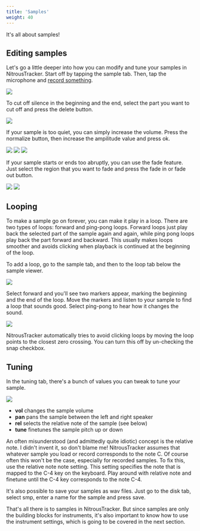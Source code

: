 ```yaml
---
title: 'Samples'
weight: 40
---
```


It's all about samples!

## Editing samples

Let\'s go a little deeper into how you can modify and tune your samples
in NitrousTracker. Start off by tapping the sample tab. Then, tap the
microphone and [record something](../loadsamples).

![](/nitroustracker/content/samples/1.png)

To cut off silence in the beginning and the end, select the part you
want to cut off and press the delete button.

![](/nitroustracker/content/samples/2.png)

If your sample is too quiet, you can simply increase the volume. Press
the normalize button, then increase the ampilitude value and press ok.

![](/nitroustracker/content/samples/3.png)
![](/nitroustracker/content/samples/4.png)
![](/nitroustracker/content/samples/5.png)

If your sample starts or ends too abruptly, you can use the fade
feature. Just select the region that you want to fade and press the fade
in or fade out button.

![](/nitroustracker/content/samples/6.png)
![](/nitroustracker/content/samples/7.png)

## Looping

To make a sample go on forever, you can make it play in a loop. There
are two types of loops: forward and ping-pong loops. Forward loops just
play back the selected part of the sample again and again, while ping
pong loops play back the part forward and backward. This usually makes
loops smoother and avoids clicking when playback is continued at the
beginning of the loop.

To add a loop, go to the sample tab, and then to the loop tab below the
sample viewer.

![](/nitroustracker/content/samples/8.png)

Select forward and you\'ll see two markers appear, marking the beginning
and the end of the loop. Move the markers and listen to your sample to
find a loop that sounds good. Select ping-pong to hear how it changes
the sound.

![](/nitroustracker/content/samples/9.png)

NitrousTracker automatically tries to avoid clicking loops by moving the
loop points to the closest zero crossing. You can turn this off by
un-checking the snap checkbox.

## Tuning

In the tuning tab, there\'s a bunch of values you can tweak to tune your
sample.

![](/nitroustracker/content/samples/10.png)

* **vol** changes the sample volume
* **pan** pans the sample between the left and right speaker
* **rel** selects the relative note of the sample (see below)
* **tune** finetunes the sample pitch up or down

An often misunderstood (and admittedly quite idiotic) concept is the
relative note. I didn\'t invent it, so don\'t blame me! NitrousTracker
assumes that whatever sample you load or record corresponds to the note
C. Of course often this won\'t be the case, especially for recorded
samples. To fix this, use the relative note note setting. This setting
specifies the note that is mapped to the C-4 key on the keyboard. Play
around with relative note and finetune until the C-4 key corresponds to
the note C-4.

It\'s also possible to save your samples as wav files. Just go to the
disk tab, select smp, enter a name for the sample and press save.

That\'s all there is to samples in NitrousTracker. But since samples are
only the building blocks for instruments, it\'s also important to know
how to use the instrument settings, which is going to be covered in the
next section.
